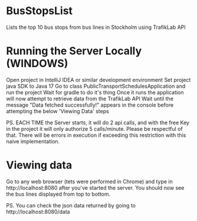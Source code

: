 # BusStopsList
Lists the top 10 bus stops from bus lines in Stockholm using TrafikLab API

# Running the Server Locally (WINDOWS)
Open project in IntelliJ IDEA or similar development environment
Set project java SDK to Java 17
Go to class PublicTransportSchedulesApplication and run the project
Wait for gradle to do it's thing
Once it runs the application will now attempt to retrieve data from the TrafikLab API
Wait until the message "Data fetched successfully!" appears in the console before attempting the below 'Viewing Data' steps

PS.
EACH TIME the Server starts, it will do 2 api calls, and with the free Key in the project it will only authorize 5 calls/minute.
Please be respectful of that. There will be errors in execution if exceeding this restriction with this naive implementation.

# Viewing data
Go to any web browser (tets were performed in Chrome) and type in http://localhost:8080 after you've started the server. You should now see the bus lines displayed from top to bottom.

PS.
You can check the json data returned by going to http://localhost:8080/data
